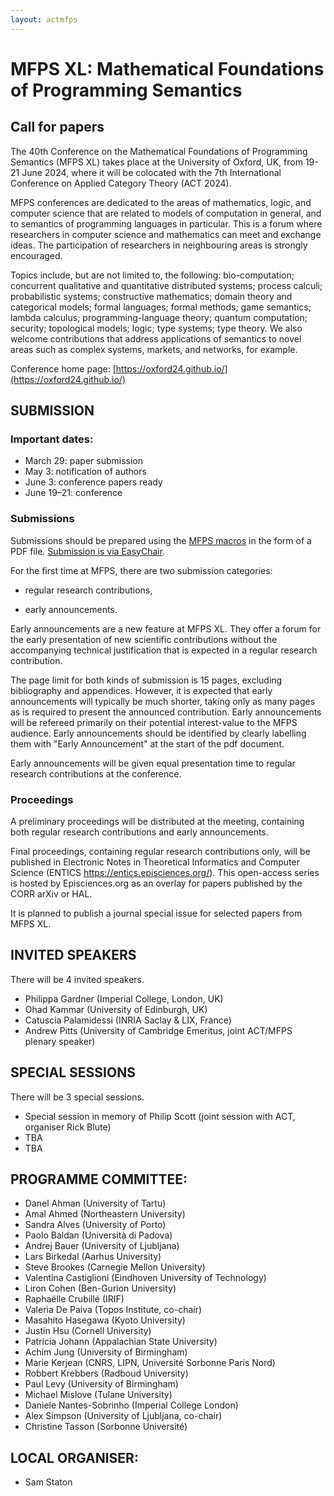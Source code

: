 ```yaml
---
layout: actmfps
---
```


# MFPS XL: Mathematical Foundations of Programming Semantics

## Call for papers

The 40th Conference on the Mathematical Foundations of Programming Semantics (MFPS XL) takes place at the University of Oxford, UK, from 19-21 June 2024, where it will be colocated with the 7th International Conference on Applied Category Theory (ACT 2024).

MFPS conferences are dedicated to the areas of mathematics, logic, and computer science that are related to models of computation in general, and to semantics of programming languages in particular. This is a forum where researchers in computer science and mathematics can meet and exchange ideas. The participation of researchers in neighbouring areas is strongly encouraged.

Topics include, but are not limited to, the following: bio-computation; concurrent qualitative and quantitative distributed systems; process calculi; probabilistic systems; constructive mathematics; domain theory and categorical models; formal languages; formal methods; game semantics; lambda calculus; programming-language theory; quantum computation; security; topological models; logic; type systems; type theory. We also welcome contributions that address applications of semantics to novel areas such as complex systems, markets, and networks, for example.

Conference home page: [https://oxford24.github.io/](https://oxford24.github.io/)

## SUBMISSION

### Important dates: 

* March 29: paper submission
* May 3: notification of authors
* June 3: conference papers ready
* June 19–21: conference

### Submissions 

Submissions should be prepared using the [MFPS macros](https://mfpsconf.org/?page_id=309) in the form of a PDF file. [Submission is via EasyChair](https://easychair.org/conferences/?conf=mfps2024). 

For the first time at MFPS, there are two submission categories:

* regular research contributions,

* early announcements.

Early announcements are a new feature at MFPS XL. They offer a forum for the early presentation of new scientific contributions without the accompanying technical justification that is expected in a regular research contribution. 

The page limit for both kinds of submission is 15 pages,  excluding bibliography and appendices. However, it is expected that early announcements will typically be much shorter, taking only as many pages as is required to present the announced contribution. Early announcements will be refereed primarily on their potential interest-value to the MFPS audience. Early announcements should be identified by clearly labelling them with "Early Announcement" at the start of the pdf document. 

Early announcements will be given equal presentation time to regular research contributions at the conference. 

### Proceedings 

A preliminary proceedings will be distributed at the meeting, containing both regular research contributions and early announcements. 

Final proceedings, containing regular research contributions only, will be published in Electronic Notes in Theoretical Informatics and Computer Science (ENTICS https://entics.episciences.org/). This open-access series is hosted by Episciences.org as an overlay for papers published by the CORR arXiv or HAL.

It is planned to publish a journal special issue for selected papers from MFPS XL. 


## INVITED SPEAKERS

There will be 4 invited speakers.

* Philippa Gardner (Imperial College, London, UK)
* Ohad Kammar (University of Edinburgh, UK)
* Catuscia Palamidessi (INRIA Saclay & LIX, France)
* Andrew Pitts (University of Cambridge Emeritus, joint ACT/MFPS plenary speaker)

## SPECIAL SESSIONS

There will be 3 special sessions.

* Special session in memory of Philip Scott  (joint session with ACT, organiser Rick Blute)
* TBA
* TBA

## PROGRAMME COMMITTEE: 

* Danel Ahman (University of Tartu)
* Amal Ahmed (Northeastern University)
* Sandra Alves (University of Porto)
* Paolo Baldan (Università di Padova)
* Andrej Bauer (University of Ljubljana)
* Lars Birkedal (Aarhus University)
* Steve Brookes (Carnegie Mellon University)
* Valentina Castiglioni (Eindhoven University of Technology)
* Liron Cohen (Ben-Gurion University)
* Raphaëlle Crubillé (IRIF)
* Valeria De Paiva (Topos Institute, co-chair)
* Masahito Hasegawa (Kyoto University)
* Justin Hsu (Cornell University)
* Patricia Johann (Appalachian State University)
* Achim Jung (University of Birmingham)
* Marie Kerjean   (CNRS, LIPN, Université Sorbonne Paris Nord)
* Robbert Krebbers (Radboud University)
* Paul Levy (University of Birmingham)
* Michael Mislove (Tulane University)
* Daniele Nantes-Sobrinho (Imperial College London)
* Alex Simpson (University of Ljubljana, co-chair)
* Christine Tasson (Sorbonne Université)

## LOCAL ORGANISER: 

* Sam Staton



